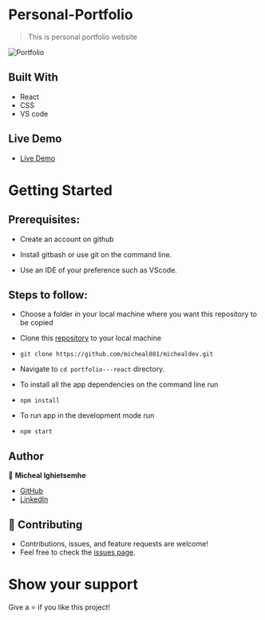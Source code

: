 
# Personal-Portfolio
> This is personal portfolio website

![Portfolio](https://raw.github.com/micheal081/michealdev/main/src/assets/port.png)

## Built With

- React
- CSS
- VS code

## Live Demo

- [Live Demo](https://michealdev.vercel.app/)


# Getting Started
## Prerequisites:


- Create an account on github

- Install gitbash or use git on the command line.

- Use an IDE of your preference such as VScode.

## Steps to follow:

- Choose a folder in your local machine where you want this repository to be copied

- Clone this [repository](https://github.com/micheal081/michealdev.git) to your local machine 
- ```
  git clone https://github.com/micheal081/michealdev.git
  ```

- Navigate to `cd portfolio---react`  directory.

- To install all the app dependencies on the command line run
- ```
  npm install
  ``` 
- To run app in the development mode run 
- ```
  npm start
  ```


## Author

:man: **Micheal Ighietsemhe**

- [GitHub](https://github.com/micheal081)
- [LinkedIn](https://www.linkedin.com/in/micheal-ighietsemhe-502640222/)

## 🤝 Contributing
- Contributions, issues, and feature requests are welcome!
- Feel free to check the [issues page](https://github.com/micheal081/michealdev/issues/).

# Show your support
Give a ⭐ if you like this project!
